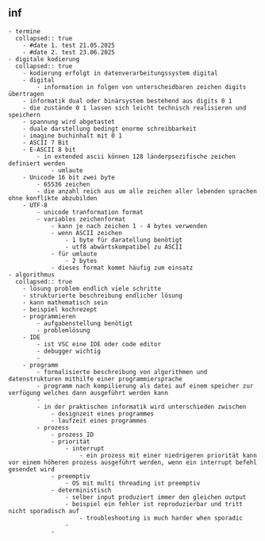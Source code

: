 ## inf
	- termine
	  collapsed:: true
		- #date 1. test 21.05.2025
		- #date 2. test 23.06.2025
	- digitale kodierung
	  collapsed:: true
		- kodierung erfolgt in datenverarbeitungssystem digital
		- digital
			- information in folgen von unterscheidbaren zeichen digits übertragen
		- informatik dual oder binärsystem bestehend aus digits 0 1
		- die zustände 0 1 lassen sich leicht technisch realisieren und speichern
		- spannung wird abgetastet
		- duale darstellung bedingt enorme schreibbarkeit
		- imagine buchinhalt mit 0 1
		- ASCII 7 Bit
		- E-ASCII 8 bit
			- in extended ascii können 128 länderpsezifische zeichen definiert werden
				- umlaute
		- Unicode 16 bit zwei byte
			- 65536 zeichen
			- die anzahl reich aus um alle zeichen aller lebenden sprachen ohne konflikte abzubilden
		- UTF-8
			- unicode tranformation format
			- variables zeichenformat
				- kann je nach zeichen 1 - 4 bytes verwenden
				- wenn ASCII zeichen
					- 1 byte für daratellung benötigt
					- utf8 abwärtskompatibel zu ASCII
				- für umlaute
					- 2 bytes
				- dieses format kommt häufig zum einsatz
	- algorithmus
	  collapsed:: true
		- lösung problem endlich viele schritte
		- strukturierte beschreibung endlicher lösung
		- kann mathematisch sein
		- beispiel kochrezept
		- programmieren
			- aufgabenstellung benötigt
			- problemlösung
		- IDE
			- ist VSC eine IDE oder code editor
			- debugger wichtig
			-
		- programm
			- formalisierte beschreibung von algorithmen und datenstrukturen mithilfe einer programmiersprache
			- programm nach kompilierung als datei auf einem speicher zur verfügung welches dann ausgeführt werden kann
			-
			- in der praktischen informatik wird unterschieden zwischen
				- designzeit eines programmes
				- laufzeit eines programmes
			- prozess
				- prozess ID
				- priorität
					- interrupt
						- ein prozess mit einer niedrigeren priorität kann vor einem höheren prozess ausgeführt werden, wenn ein interrupt befehl gesendet wird
				- preemptiv
					- OS mit multi threading ist preemptiv
				- deterministisch
					- selber input produziert immer den gleichen output
					- beispiel ein fehler ist reproduzierbar und tritt nicht sporadisch auf
						- troubleshooting is much harder when sporadic
					-
				-